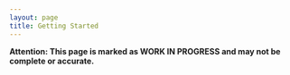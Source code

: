 ```yaml
---
layout: page
title: Getting Started
---
```


**Attention: This page is marked as WORK IN PROGRESS and may not be complete or accurate.**